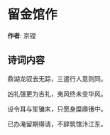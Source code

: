 # 留金馆作

**作者**: 京镗

## 诗词内容

鼎湖龙驭去无踪，三遣行人意则同。

凶礼强更为吉礼，夷风终未变华风。

设令耳与笙镛末，只愿身糜鼎镬中。

已办淹留期得请，不辞筑馆汴江东。

